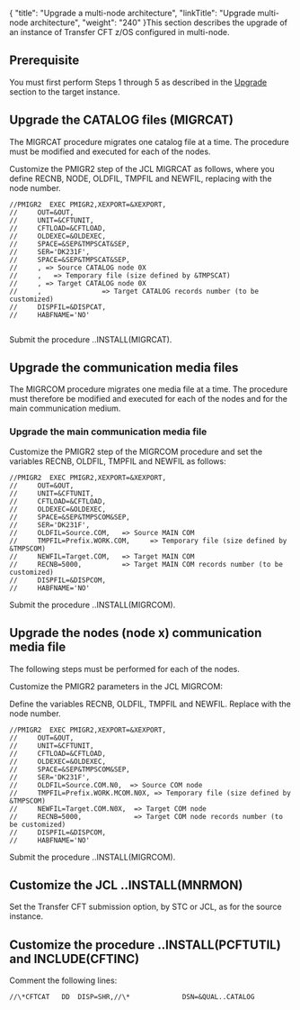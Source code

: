 {
    "title": "Upgrade a multi-node architecture",
    "linkTitle": "Upgrade multi-node architecture",
    "weight": "240"
}This section describes the upgrade of an instance of Transfer CFT z/OS configured in multi-node.

## Prerequisite

You must first perform Steps 1 through 5 as described in the [Upgrade](../) section  to the target instance.

## Upgrade the CATALOG files (MIGRCAT)

The MIGRCAT procedure migrates one catalog file at a time. The procedure must be modified and executed for each of the nodes.

Customize the PMIGR2 step of the JCL MIGRCAT as follows, where you define RECNB, NODE, OLDFIL, TMPFIL and NEWFIL, replacing with the node number.

```
//PMIGR2  EXEC PMIGR2,XEXPORT=&XEXPORT,
//     OUT=&OUT,
//     UNIT=&CFTUNIT,
//     CFTLOAD=&CFTLOAD,
//     OLDEXEC=&OLDEXEC,
//     SPACE=&SEP&TMPSCAT&SEP,
//     SER='DK231F',
//     SPACE=&SEP&TMPSCAT&SEP,
//     , => Source CATALOG node 0X      
//     ,   => Temporary file (size defined by &TMPSCAT)
//     , => Target CATALOG node 0X   
//     ,               => Target CATALOG records number (to be customized)
//     DISPFIL=&DISPCAT,
//     HABFNAME='NO'
 
```

Submit the procedure ..INSTALL(MIGRCAT).

## Upgrade the communication media files

The MIGRCOM procedure migrates one media file at a time. The procedure must therefore be modified and executed for each of the nodes and for the main communication medium.

### Upgrade the main communication media file

Customize the PMIGR2 step of the MIGRCOM procedure and set the variables RECNB, OLDFIL, TMPFIL and NEWFIL as follows:

```
//PMIGR2  EXEC PMIGR2,XEXPORT=&XEXPORT,
//     OUT=&OUT,
//     UNIT=&CFTUNIT,
//     CFTLOAD=&CFTLOAD,
//     OLDEXEC=&OLDEXEC,
//     SPACE=&SEP&TMPSCOM&SEP,
//     SER='DK231F',
//     OLDFIL=Source.COM,   => Source MAIN COM
//     TMPFIL=Prefix.WORK.COM,     => Temporary file (size defined by &TMPSCOM)
//     NEWFIL=Target.COM,   => Target MAIN COM 
//     RECNB=5000,          => Target MAIN COM records number (to be customized)
//     DISPFIL=&DISPCOM,
//     HABFNAME='NO'
```

Submit the procedure ..INSTALL(MIGRCOM).

## Upgrade the nodes (node x) communication media file

The following steps must be performed for each of the nodes.

Customize the PMIGR2 parameters in the JCL MIGRCOM:

Define the variables RECNB, OLDFIL, TMPFIL and NEWFIL. Replace with the node number.

```
//PMIGR2  EXEC PMIGR2,XEXPORT=&XEXPORT,
//     OUT=&OUT,
//     UNIT=&CFTUNIT,
//     CFTLOAD=&CFTLOAD,
//     OLDEXEC=&OLDEXEC,
//     SPACE=&SEP&TMPSCOM&SEP,
//     SER='DK231F',
//     OLDFIL=Source.COM.N0,  => Source COM node        
//     TMPFIL=Prefix.WORK.MCOM.N0X, => Temporary file (size defined by &TMPSCOM) 
//     NEWFIL=Target.COM.N0X,  => Target COM node
//     RECNB=5000,             => Target COM node records number (to be customized)
//     DISPFIL=&DISPCOM,
//     HABFNAME='NO'
```

Submit the procedure ..INSTALL(MIGRCOM).

## Customize the JCL ..INSTALL(MNRMON)

Set the Transfer CFT submission option, by STC or JCL, as for the source instance.

## Customize the procedure ..INSTALL(PCFTUTIL) and INCLUDE(CFTINC)

Comment the following lines:

```
//\*CFTCAT   DD  DISP=SHR,//\*             DSN=&QUAL..CATALOG
```
